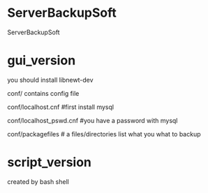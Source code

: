 # ServerBackupSoft
ServerBackupSoft

# gui_version
you should install libnewt-dev

conf/ contains config file

conf/localhost.cnf #first install mysql

conf/localhost_pswd.cnf #you have a password with mysql

conf/packagefiles # a files/directories list what you what to backup

# script_version
created by bash shell
